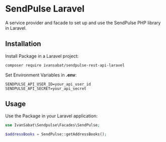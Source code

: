 # SendPulse Laravel

A service provider and facade to set up and use the SendPulse PHP library in Laravel.

## Installation

Install Package in a Laravel project:
```bash
composer require ivansabat/sendpulse-rest-api-laravel
```

Set Environment Variables in __.env__:
```dotenv
SENDPULSE_API_USER_ID=your_api_user_id
SENDPULSE_API_SECRET=your_api_secret
```

[//]: # (- [ ] Register the facade in the __config/app.php__ file in the aliases array:)

[//]: # (```php)

[//]: # ('SendPulse' => IvanSabat\Sendpulse\Facades\SendPulse::class,)

[//]: # (```)

## Usage

Use the Package in your Laravel application:

```php
use IvanSabat\Sendpulse\Facades\SendPulse;

$addressBooks = SendPulse::getAddressBooks();
```

